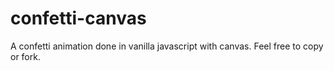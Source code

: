 # confetti-canvas
A confetti animation done in vanilla javascript with canvas. Feel free to copy or fork.
